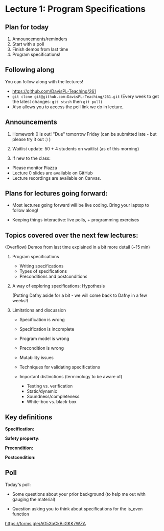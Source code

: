 # Lecture 1: Program Specifications

## Plan for today

1. Announcements/reminders
2. Start with a poll
3. Finish demos from last time
4. Program specifications!

## Following along

You can follow along with the lectures!

- https://github.com/DavisPL-Teaching/261
- `git clone git@github.com:DavisPL-Teaching/261.git`
  (Every week to get the latest changes: `git stash` then `git pull`)
- Also allows you to access the poll link we do in lecture.

## Announcements

1. Homework 0 is out! "Due" tomorrow Friday
(can be submitted late - but please try it out :) )

2. Waitlist update: 50 + 4 students on waitlist (as of this morning)

3. If new to the class:
- Please monitor Piazza
- Lecture 0 slides are available on GitHub
- Lecture recordings are available on Canvas.

## Plans for lectures going forward:

- Most lectures going forward will be live coding.
  Bring your laptop to follow along!

- Keeping things interactive: live polls, + programming exercises

## Topics covered over the next few lectures:

(Overflow) Demos from last time explained in a bit more detail (~15 min)

1. Program specifications

    - Writing specifications
    - Types of specifications
    - Preconditions and postconditions

2. A way of exploring specifications: Hypothesis

    (Putting Dafny aside for a bit - we will come back to Dafny in a few weeks!)

3. Limitations and discussion

    - Specification is wrong

    - Specification is incomplete

    - Program model is wrong

    - Precondition is wrong

    - Mutability issues

    - Techniques for validating specifications

    - Important distinctions (terminology to be aware of)
        + Testing vs. verification
        + Static/dynamic
        + Soundness/completeness
        + White-box vs. black-box

## Key definitions

**Specification:**

**Safety property:**

**Precondition:**

**Postcondition:**

## Poll

Today's poll:

- Some questions about your prior background (to help me out with gauging the material)

- Question asking you to think about specifications for the is_even function

https://forms.gle/AG5XoCkBiiGKK7WZA
